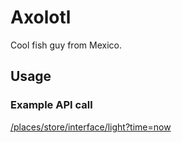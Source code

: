 # Axolotl

Cool fish guy from Mexico.

## Usage

### Example API call
[/places/store/interface/light?time=now](http://api.osudev.club/places/store/interface/light?time=now)
